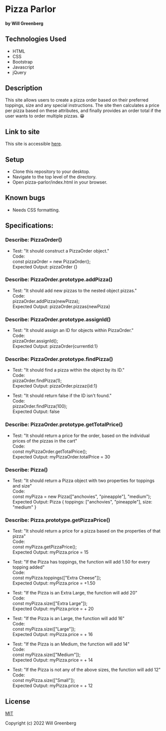 # Pizza Parlor

#### by **Will Greenberg**

#### 

## Technologies Used

* HTML
* CSS
* Bootstrap
* Javascript
* jQuery

## Description

This site allows users to create a pizza order based on their preferred toppings, size and any special instructions. The site then calculates a price per pizza based on these attributes, and finally provides an order total if the user wants to order multiple pizzas. :grin:

## Link to site

This site is accessible [here](https://mud2009.github.io/pizza-parlor/).

## Setup

* Clone this repository to your desktop.
* Navigate to the top level of the directory.
* Open pizza-parlor/index.html in your browser.

## Known bugs

* Needs CSS formatting.

## Specifications:

### Describe: PizzaOrder()

- Test: "It should construct a PizzaOrder object."  
  Code:  
  const pizzaOrder = new PizzaOrder();  
  Expected Output: pizzaOrder {}  

### Describe: PizzaOrder.prototype.addPizza()

- Test: "It should add new pizzas to the nested object pizzas."  
  Code:  
  pizzaOrder.addPizza(newPizza);  
  Expected Output: pizzaOrder.pizzas{newPizza}  

### Describe: PizzaOrder.prototype.assignId()

- Test: "It should assign an ID for objects within PizzaOrder."  
  Code:  
  pizzaOrder.assignId();  
  Expected Output: pizzaOrder{currentId:1}  

### Describe: PizzaOrder.prototype.findPizza()

- Test: "It should find a pizza within the object by its ID."  
  Code:  
  pizzaOrder.findPizza(1);  
  Expected Output: pizzaOrder.pizzaz{id:1}  

- Test: "It should return false if the ID isn't found."  
  Code:  
  pizzaOrder.findPizza(100);  
  Expected Output: false  

### Describe: PizzaOrder.prototype.getTotalPrice()

- Test: "It should return a price for the order, based on the individual prices of the pizzas in the cart"  
  Code:  
  const myPizzaOrder.getTotalPrice();  
  Expected Output: myPizzaOrder.totalPrice = 30  

### Describe: Pizza()

- Test: "It should return a Pizza object with two properties for toppings and size"  
  Code:  
  const myPizza = new Pizza(["anchovies", "pineapple"], "medium");  
  Expected Output: Pizza { toppings: ["anchovies", "pineapple"], size: "medium" }  

### Describe: Pizza.prototype.getPizzaPrice()

- Test: "It should return a price for a pizza based on the properties of that pizza"  
  Code:  
  const myPizza.getPizzaPrice();  
  Expected Output: myPizza.price = 15  

- Test: "If the Pizza has toppings, the function will add 1.50 for every topping added"  
  Code:  
  const myPizza.toppings(["Extra Cheese"]);  
  Expected Output: myPizza.price = +1.50  

- Test: "If the Pizza is an Extra Large, the function will add 20"  
  Code:  
  const myPizza.size(["Extra Large"]);  
  Expected Output: myPizza.price = + 20

- Test: "If the Pizza is an Large, the function will add 16"  
  Code:  
  const myPizza.size(["Large"]);  
  Expected Output: myPizza.price = + 16

- Test: "If the Pizza is an Medium, the function will add 14"  
  Code:  
  const myPizza.size(["Medium"]);  
  Expected Output: myPizza.price = + 14

- Test: "If the Pizza is not any of the above sizes, the function will add 12"  
  Code:  
  const myPizza.size(["Small"]);  
  Expected Output: myPizza.price = + 12


## License

[MIT](https://opensource.org/licenses/MIT)

Copyright (c) 2022 Will Greenberg